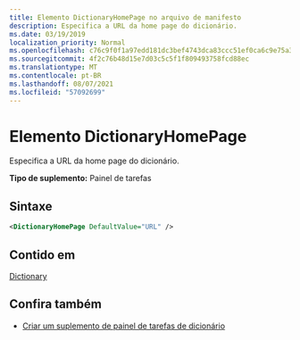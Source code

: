```yaml
---
title: Elemento DictionaryHomePage no arquivo de manifesto
description: Especifica a URL da home page do dicionário.
ms.date: 03/19/2019
localization_priority: Normal
ms.openlocfilehash: c76c9f0f1a97edd181dc3bef4743dca83ccc51ef0ca6c9e75a3629e002f1ff07
ms.sourcegitcommit: 4f2c76b48d15e7d03c5c5f1f809493758fcd88ec
ms.translationtype: MT
ms.contentlocale: pt-BR
ms.lasthandoff: 08/07/2021
ms.locfileid: "57092699"
---
```

# <a name="dictionaryhomepage-element"></a>Elemento DictionaryHomePage

Especifica a URL da home page do dicionário.

**Tipo de suplemento:** Painel de tarefas

## <a name="syntax"></a>Sintaxe

```XML
<DictionaryHomePage DefaultValue="URL" />
```

## <a name="contained-in"></a>Contido em

[Dictionary](dictionary.md)

## <a name="see-also"></a>Confira também

- [Criar um suplemento de painel de tarefas de dicionário](../../word/dictionary-task-pane-add-ins.md)
